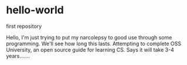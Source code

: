 # hello-world
first repository

Hello, I'm just trying to put my narcolepsy to good use through some programming.
We'll see how long this lasts.
Attempting to complete OSS University, an open source guide for learning CS.
Says it will take 3-4 years.......


